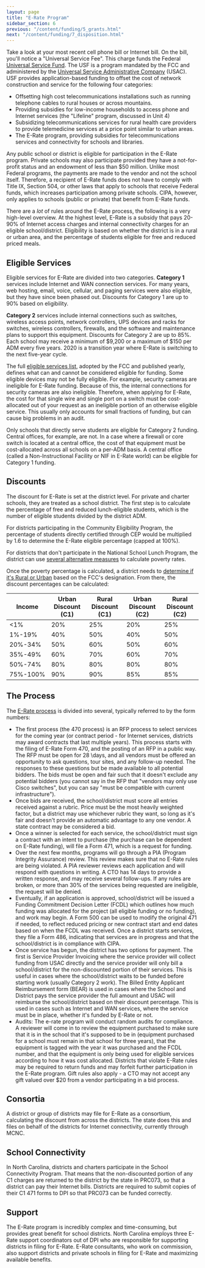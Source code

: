 ```yaml
---
layout: page
title: "E-Rate Program"
sidebar_section: 6
previous: "/content/funding/5_grants.html"
next: "/content/funding/7_disposition.html"
---
```

Take a look at your most recent cell phone bill or Internet bill. On the bill, you'll notice a "Universal Service Fee". This charge funds the Federal [Universal Service Fund][1]. The USF is a program mandated by the FCC and administered by the [Universal Service Administrative Company][2] (USAC). USF provides application-based funding to offset the cost of network construction and service for the following four categories:
* Offsetting high cost telecommunications installations such as running telephone cables to rural houses or across mountains.
* Providing subsidies for low-income households to access phone and Internet services (the "Lifeline" program, discussed in Unit 4)
* Subsidizing telecommunications services for rural health care providers to provide telemedicine services at a price point similar to urban areas.
* The E-Rate program, providing subsidies for telecommunications services and connectivity for schools and libraries. 

Any public school or district is eligible for participation in the E-Rate program. Private schools may also participate provided they have a not-for-profit status and an endowment of less than $50 million. Unlike most Federal programs, the payments are made to the vendor and not the school itself. Therefore, a recipient of E-Rate funds does not have to comply with Title IX, Section 504, or other laws that apply to schools that receive Federal funds, which increases participation among private schools. CIPA, however, only applies to schools (public or private) that benefit from E-Rate funds. 

There are a *lot* of rules around the E-Rate process, the following is a very high-level overview. At the highest level, E-Rate is a subsidy that pays 20-90% of Internet access charges and internal connectivity charges for an eligible school/district. Eligibility is based on whether the district is in a rural or urban area, and the percentage of students eligible for free and reduced priced meals.

## Eligible Services
Eligible services for E-Rate are divided into two categories. **Category 1** services include Internet and WAN connection services. For many years, web hosting, email, voice, cellular, and paging services were also eligible, but they have since been phased out. Discounts for Category 1 are up to 90% based on eligibility.

**Category 2** services include internal connections such as switches, wireless access points, network controllers, UPS devices and racks for switches, wireless controllers, firewalls, and the software and maintenance plans to support this equipment. Discounts for Category 2 are up to 85%. Each school may receive a minimum of $9,200 or a maximum of $150 per ADM every five years. 2020 is a transition year where E-Rate is switching to the next five-year cycle. 

The full [eligible services list][3], adopted by the FCC and published yearly, defines what can and cannot be considered eligible for funding. Some eligible devices may not be fully eligible. For example, security cameras are ineligible for E-Rate funding. Because of this, the internal connections for security cameras are also ineligible. Therefore, when applying for E-Rate, the cost for that single wire and single port on a switch must be cost-allocated out of your request as an ineligible portion of an otherwise eligible service. This usually only accounts for small fractions of funding, but can cause big problems in an audit.

Only schools that directly serve students are eligible for Category 2 funding. Central offices, for example, are not. In a case where a firewall or core switch is located at a central office, the cost of that equipment must be cost-allocated across all schools on a per-ADM basis. A central office (called a Non-Instructional Facility or NIF in E-Rate world) can be eligible for Category 1 funding. 

## Discounts
The discount for E-Rate is set at the district level. For private and charter schools, they are treated as a school district. The first step is to calculate the percentage of free and reduced lunch-eligible students, which is the number of eligible students divided by the district ADM.

For districts participating in the Community Eligibility Program, the percentage of students directly certified through CEP would be multiplied by 1.6 to determine the E-Rate eligible percentage (capped at 100%). 

For districts that don't participate in the National School Lunch Program, the district can use [several alternative measures][4] to calculate poverty rates. 

Once the poverty percentage is calculated, a district needs to [determine if it's Rural or Urban][5] based on the FCC's  designation. From there, the discount percentages can be calculated:

<table class="table-bordered table-striped">
	<thead>
		<tr>
			<th>Income</th>
			<th>Urban Discount (C1)</th>
			<th>Rural Discount (C1)</th>
			<th>Urban Discount (C2)</th>
			<th>Rural Discount (C2)</th>
		</tr>
	</thead>
	<tbody>
		<tr>
			<td><1%</td>
			<td>20%</td>
			<td>25%</td>
			<td>20%</td>
			<td>25%</td>
		</tr>
		<tr>
			<td>1%-19%</td>
			<td>40%</td>
			<td>50%</td>
			<td>40%</td>
			<td>50%</td>
		</tr>
		<tr>
			<td>20%-34%</td>
			<td>50%</td>
			<td>60%</td>
			<td>50%</td>
			<td>60%</td>
		</tr>
		<tr>
			<td>35%-49%</td>
			<td>60%</td>
			<td>70%</td>
			<td>60%</td>
			<td>70%</td>
		</tr>
		<tr>
			<td>50%-74%</td>
			<td>80%</td>
			<td>80%</td>
			<td>80%</td>
			<td>80%</td>
		</tr>
		<tr>
			<td>75%-100%</td>
			<td>90%</td>
			<td>90%</td>
			<td>85%</td>
			<td>85%</td>
		</tr>
	<tbody>
</table>

## The Process
The [E-Rate process][6] is divided into several, typically referred to by the form numbers:
* The first process (the 470 process) is an RFP process to select services for the coming year (or contract period - for Internet services, districts may award contracts that last multiple years). This process starts with the filing of E-Rate Form 470, and the posting of an RFP in a public way. The RFP must be open for 28 \days, and all vendors must be offered an opportunity to ask questions, tour sites, and any follow-up needed. The responses to these questions but be made available to all potential bidders. The bids must be open and fair such that it doesn't exclude any potential bidders (you cannot say in the RFP that "vendors may only use Cisco switches", but you can say "must be compatible with current infrastructure"). 
* Once bids are received, the school/district must score all entries received against a rubric. Price must be the most heavily weighted factor, but a district may use whichever rubric they want, so long as it's fair and doesn't provide an automatic advantage to any one vendor. A state contract may be considered a bid.
* Once a winner is selected for each service, the school/district must sign a contract with an intent to purchase (the purchase can be dependent on E-Rate funding), will file a Form 471, which is a request for funding. 
* Over the next few months, programs will go through a PIA (Program Integrity Assurance) review. This review makes sure that no E-Rate rules are being violated. A PIA reviewer reviews each application and will respond with questions in writing. A CTO has 14 days to provide a written response, and may receive several follow-ups. If any rules are broken, or more than 30% of the services being requested are ineligible, the request will be denied.
* Eventually, if an application is approved, school/district will be issued a Funding Commitment Decision Letter (FCDL) which outlines how much funding was allocated for the project (all eligible funding or no funding), and work may begin. A Form 500 can be used to modify the original 471 if needed, to reflect reduced pricing or new contract start and end dates based on when the FCDL was received. Once a district starts services, they file a Form 486, indicating that services are in progress and that the school/district is in compliance with CIPA. 
* Once service has begun, the district has two options for payment. The first is Service Provider Invoicing where the service provider will collect funding from USAC directly and the service provider will only bill a school/district for the non-discounted portion of their services. This is useful in cases where the school/district waits to be funded before starting work (usually Category 2 work). The Billed Entity Applicant Reimbursement form (BEAR) is used in cases where the School and District pays the service provider the full amount and USAC will reimburse the school/district based on their discount percentage. This is used in cases such as Internet and WAN services, where the service must be in place, whether it's funded by E-Rate or not.  
* Audits: The e-rate program will conduct random audits for compliance. A reviewer will come in to review the equipment purchased to make sure that it is in the school that it's supposed to be in (equipment purchased for a school must remain in that school for three years), that the equipment is tagged with the year it was purchased and the FCDL number, and that the equipment is only being used for eligible services according to how it was cost allocated. Districts that violate E-Rate rules may be required to return funds and may forfeit further participation in the E-Rate program. Gift rules also apply - a CTO may not accept any gift valued over $20 from a vendor participating in a bid process. 

## Consortia
A district or group of districts may file for E-Rate as a consortium, calculating the discount from across the districts. The state does this and files on behalf of the districts for Internet connectivity, currently through MCNC. 

## School Connectivity
In North Carolina, districts and charters participate in the School Connectivity Program. That means that the non-discounted portion of any C1 charges are returned to the district by the state in PRC073, so that a district can pay their Internet bills. Districts are required to submit copies of their C1 471 forms to DPI so that PRC073 can be funded correctly.

## Support
The E-Rate program is incredibly complex and time-consuming, but provides great benefit for school districts. North Carolina employs three E-Rate support coordinators out of DPI who are responsible for supporting districts in filing for E-Rate. E-Rate consultants, who work on commission, also support districts and private schools in filing for E-Rate and maximizing available benefits. 

[1]:	https://www.fcc.gov/general/universal-service-fund
[2]:	https://www.usac.org/
[3]:	https://docs.fcc.gov/public/attachments/DA-19-1249A1.pdf
[4]:	https://www.usac.org/e-rate/applicant-process/applying-for-discounts/alternative-discount-mechanisms/
[5]:	https://sltools.universalservice.org/portal-external/urbanRuralLookup/
[6]:	https://www.usac.org/e-rate/applicant-process/